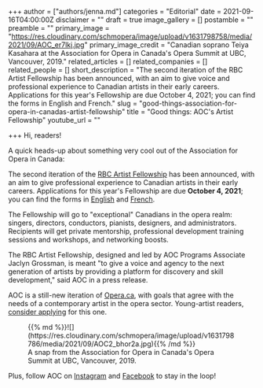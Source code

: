 +++
author = ["authors/jenna.md"]
categories = "Editorial"
date = 2021-09-16T04:00:00Z
disclaimer = ""
draft = true
image_gallery = []
postamble = ""
preamble = ""
primary_image = "https://res.cloudinary.com/schmopera/image/upload/v1631798758/media/2021/09/AOC_er7lkj.jpg"
primary_image_credit = "Canadian soprano Teiya Kasahara at the Association for Opera in Canada's Opera Summit at UBC, Vancouver, 2019."
related_articles = []
related_companies = []
related_people = []
short_description = "The second iteration of the RBC Artist Fellowship has been announced, with an aim to give voice and professional experience to Canadian artists in their early careers. Applications for this year's Fellowship are due October 4, 2021; you can find the forms in English and French."
slug = "good-things-association-for-opera-in-canadas-artist-fellowship"
title = "Good things: AOC's Artist Fellowship"
youtube_url = ""

+++
Hi, readers!

A quick heads-up about something very cool out of the Association for Opera in Canada:

The second iteration of the [RBC Artist Fellowship](https://www.opera.ca/programs/leadership-innovation-networking-knowledge-link-emerging-artist-programs/) has been announced, with an aim to give professional experience to Canadian artists in their early careers. Applications for this year's Fellowship are due **October 4, 2021**; you can find the forms in [English](https://docs.google.com/forms/d/e/1FAIpQLSdzRnsXTgQRGVKT4byu-JZJCO-Coxk_77wAKSM8hbWrhfl8eA/viewform) and [French](https://docs.google.com/forms/d/e/1FAIpQLSc0nL0rk-aYXAm--K3JKiYRfhQqTH5Or7EHEoaeEneX75qAxw/viewform).

The Fellowship will go to "exceptional" Canadians in the opera realm: singers, directors, conductors, pianists, designers, and administrators. Recipients will get private mentorship, professional development training sessions and workshops, and networking boosts.

The RBC Artist Fellowship, designed and led by AOC Programs Associate Jaclyn Grossman, is meant "to give a voice and agency to the next generation of artists by providing a platform for discovery and skill development," said AOC in a press release. 

AOC is a still-new iteration of [Opera.ca](https://twitter.com/opera_ca), with goals that agree with the needs of a contemporary artist in the opera sector. Young-artist readers, [consider applying](https://www.opera.ca/programs/leadership-innovation-networking-knowledge-link-emerging-artist-programs/) for this one.

<figure data-type="image">{{% md %}}![](https://res.cloudinary.com/schmopera/image/upload/v1631798786/media/2021/09/AOC2_bhor2a.jpg){{% /md %}}

<figcaption>A snap from the Association for Opera in Canada's Opera Summit at UBC, Vancouver, 2019.</figcaption>

</figure>

Plus, follow AOC on [Instagram](https://www.instagram.com/associationforoperaincanada/) and [Facebook](https://www.facebook.com/operadotca/) to stay in the loop!